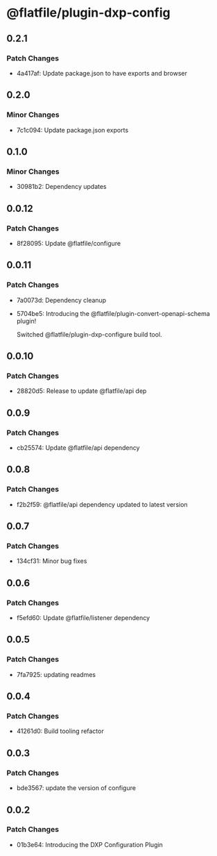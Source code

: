 # @flatfile/plugin-dxp-config

## 0.2.1

### Patch Changes

- 4a417af: Update package.json to have exports and browser

## 0.2.0

### Minor Changes

- 7c1c094: Update package.json exports

## 0.1.0

### Minor Changes

- 30981b2: Dependency updates

## 0.0.12

### Patch Changes

- 8f28095: Update @flatfile/configure

## 0.0.11

### Patch Changes

- 7a0073d: Dependency cleanup
- 5704be5: Introducing the @flatfile/plugin-convert-openapi-schema plugin!

  Switched @flatfile/plugin-dxp-configure build tool.

## 0.0.10

### Patch Changes

- 28820d5: Release to update @flatfile/api dep

## 0.0.9

### Patch Changes

- cb25574: Update @flatfile/api dependency

## 0.0.8

### Patch Changes

- f2b2f59: @flatfile/api dependency updated to latest version

## 0.0.7

### Patch Changes

- 134cf31: Minor bug fixes

## 0.0.6

### Patch Changes

- f5efd60: Update @flatfile/listener dependency

## 0.0.5

### Patch Changes

- 7fa7925: updating readmes

## 0.0.4

### Patch Changes

- 41261d0: Build tooling refactor

## 0.0.3

### Patch Changes

- bde3567: update the version of configure

## 0.0.2

### Patch Changes

- 01b3e64: Introducing the DXP Configuration Plugin
